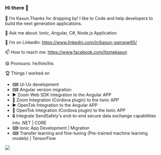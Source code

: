### Hi there 👋

🔭 I’m Kasun.Thanks for dropping by! I like to Code and help developers to build the next generation applications.

💬 Ask me about: Ionic, Angular, C#, Node.js Application

🤔 I’m on LinkedIn: https://www.linkedin.com/in/kasun-gamage95/

📫 How to reach me: https://www.facebook.com/Itsmekasun

😄 Pronouns: he/him/his

🏆 Things I worked on

- ⌨ Ui-Ux development
- ⌨ Angular version migration
- ▶ Zoom Web SDK Integration to the Angular APP
- 📱 Zoom Integration (Cordova plugin) to the Ionic APP
- ▶ OpenTok Integration to the Angular APP
- 📱 OpenTok Integration (Cordova plugin) to the Ionic APP
- 🔒 Integrate SendSafely's end-to-end secure data exchange capabilities into .NET | CORE
- ⌨ Ionic App Development | Migration
- ⌨ Transfer learning and fine-tuning (Pre-trained machine learning models) | TensorFlow 

![](https://media3.giphy.com/media/du3J3cXyzhj75IOgvA/giphy.gif)
